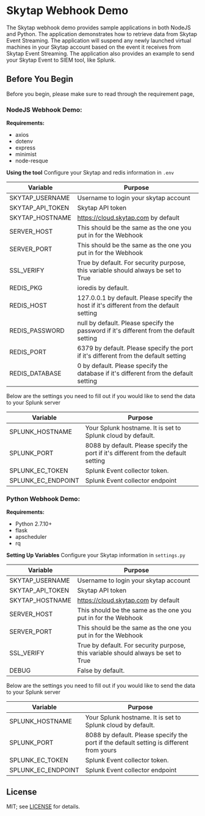 # Skytap Webhook Demo 
The Skytap webhook demo provides sample applications in both NodeJS and Python. The application demonstrates how to retrieve data from Skytap Event Streaming. The application will suspend any newly launched virtual machines in your Skytap account based on the event it receives from Skytap Event Streaming. The application also provides an example to send your Skytap Event to SIEM tool, like Splunk.

## Before You Begin 
Before you begin, please make sure to read through the requirement page,

### NodeJS Webhook Demo:

**Requirements:**
* axios
* dotenv
* express
* minimist
* node-resque

**Using the tool**
Configure your Skytap and redis information in `.env`

| Variable            | Purpose                                              |
|---------------------|------------------------------------------------------|
| SKYTAP_USERNAME     | Username to login your skytap account 				 |
| SKYTAP_API_TOKEN    | Skytap API token 	                                 |
| SKYTAP_HOSTNAME     | https://cloud.skytap.com by default              |
| SERVER_HOST         | This should be the same as the one you put in for the Webhook                           |
| SERVER_PORT         | This should be the same as the one you put in for the Webhook                           |
| SSL_VERIFY          | True by default. For security purpose, this variable should always be set to True       |
| REDIS_PKG           | ioredis by default.                          |
| REDIS_HOST          | 127.0.0.1 by default. Please specify the host if it's different from the default setting|
| REDIS_PASSWORD      | null by default. Please specify the password if it's different from the default setting |
| REDIS_PORT          | 6379 by default. Please specify the port if it's different from the default setting     |
| REDIS_DATABASE      | 0 by default. Please specify the database if it's different from the default setting    |


Below are the settings you need to fill out if you would like to send the data to your Splunk server

| Variable            | Purpose                                              |
|---------------------|------------------------------------------------------|
| SPLUNK_HOSTNAME     | Your Splunk hostname. It is set to Splunk cloud by default.                          |
| SPLUNK_PORT         | 8088 by default. Please specify the port if it's different from the default setting  |
| SPLUNK_EC_TOKEN     | Splunk Event collector token.                           |
| SPLUNK_EC_ENDPOINT  | Splunk Event collector endpoint                     |


### Python Webhook Demo: 

**Requirements:**
* Python 2.7.10+
* flask
* apscheduler
* rq

**Setting Up Variables**
Configure your Skytap information in `settings.py`

| Variable            | Purpose                                              |
|---------------------|------------------------------------------------------|
| SKYTAP_USERNAME     | Username to login your skytap account 				 |
| SKYTAP_API_TOKEN    | Skytap API token 	                                 |
| SKYTAP_HOSTNAME     | https://cloud.skytap.com by default              |
| SERVER_HOST         | This should be the same as the one you put in for the Webhook                           |
| SERVER_PORT         | This should be the same as the one you put in for the Webhook                          |
| SSL_VERIFY          | True by default. For security purpose, this variable should always be set to True			                         |
| DEBUG               | False by default.                          |


Below are the settings you need to fill out if you would like to send the data to your Splunk server

| Variable            | Purpose                                              |
|---------------------|------------------------------------------------------|
| SPLUNK_HOSTNAME     | Your Splunk hostname. It is set to Splunk cloud by default.                          |
| SPLUNK_PORT         | 8088 by default. Please specify the port if the default setting is different from yours                           |
| SPLUNK_EC_TOKEN     | Splunk Event collector token.                           |
| SPLUNK_EC_ENDPOINT  | Splunk Event collector endpoint                     |

## License
MIT; see [LICENSE](LICENSE) for details.

